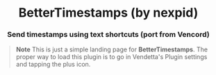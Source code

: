 <!--
	* This file was autogenerated
	* If you want to change anything, do so in the build.mjs file
	* https://github.com/Gabe616/VendettaPlugins/edit/main/build.mjs
-->

<div align="center">
    <h1>BetterTimestamps (by nexpid)</h1>
    <h3>Send timestamps using text shortcuts (port from Vencord)</h3>
</div>

> **Note**
> This is just a simple landing page for **BetterTimestamps**. The proper way to load this plugin is to go in Vendetta's Plugin settings and tapping the plus icon.
